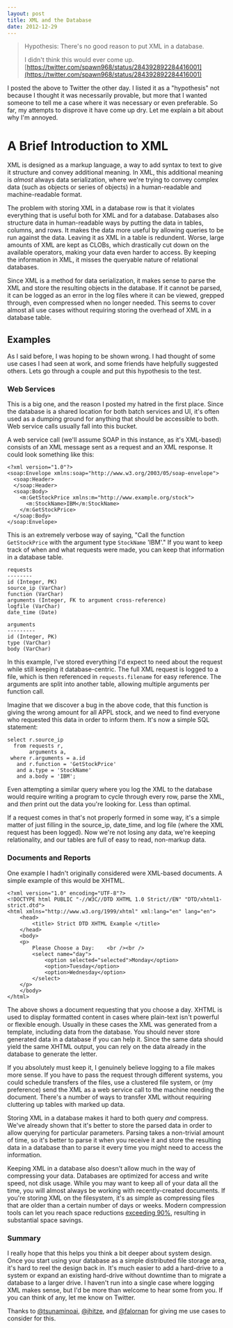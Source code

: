 ```yaml
---
layout: post
title: XML and the Database
date: 2012-12-29
---
```


> Hypothesis: There's no good reason to put XML in a database.
> 
> I didn't think this would ever come up.
[https://twitter.com/spawn968/status/284392892284416001](https://twitter.com/spawn968/status/284392892284416001)
    
I posted the above to Twitter the other day. I listed it as a "hypothesis" not because I thought it was necessarily provable, but more that I wanted someone to tell me a case where it was necessary or even preferable. So far, my attempts to disprove it have come up dry. Let me explain a bit about why I'm annoyed. 

# A Brief Introduction to XML
XML is designed as a markup language, a way to add syntax to text to give it structure and convey additional meaning. In XML, this additional meaning is *almost* always data serialization, where we're trying to convey complex data (such as objects or series of objects) in a human-readable and machine-readable format. 

The problem with storing XML in a database row is that it violates everything that is useful both for XML and for a database. Databases also structure data in human-readable ways by putting the data in tables, columns, and rows. It makes the data more useful by allowing queries to be run against the data. Leaving it as XML in a table is redundent. Worse, large amounts of XML are kept as CLOBs, which drastically cut down on the available operators, making your data even harder to access. By keeping the information in XML, it misses the queryable nature of relational databases.

Since XML is a method for data serialization, it makes sense to parse the XML and store the resulting objects in the database. If it cannot be parsed, it can be logged as an error in the log files where it can be viewed, grepped through, even compressed when no longer needed. This seems to cover almost all use cases without requiring storing the overhead of XML in a database table. 


## Examples
As I said before, I was hoping to be shown wrong. I had thought of some use cases I had seen at work, and some friends have helpfully suggested others. Lets go through a couple and put this hypothesis to the test. 

### Web Services
This is a big one, and the reason I posted my hatred in the first place. Since the database is a shared location for both batch services and UI, it's often used as a dumping ground for anything that should be accessible to both. Web service calls usually fall into this bucket. 

A web service call (we'll assume SOAP in this instance, as it's XML-based) consists of an XML message sent as a request and an XML response. It could look something like this:

    <?xml version="1.0"?>
    <soap:Envelope xmlns:soap="http://www.w3.org/2003/05/soap-envelope">
      <soap:Header>
      </soap:Header>
      <soap:Body>
        <m:GetStockPrice xmlns:m="http://www.example.org/stock">
          <m:StockName>IBM</m:StockName>
        </m:GetStockPrice>
      </soap:Body>
    </soap:Envelope>

This is an extremely verbose way of saying, "Call the function `GetStockPrice` with the argument type `StockName` 'IBM'." If you want to keep track of when and what requests were made, you can keep that information in a database table.

    requests
    --------
    id (Integer, PK)
    source_ip (VarChar)
    function (VarChar)
    arguments (Integer, FK to argument cross-reference)
    logfile (VarChar)
    date_time (Date)
    
    arguments
    ---------
    id (Integer, PK)
    type (VarChar)
    body (VarChar)

In this example, I've stored everything I'd expect to need about the request while still keeping it database-centric. The full XML request is logged to a file, which is then referenced in `requests.filename` for easy reference. The arguments are split into another table, allowing multiple arguments per function call. 

Imagine that we discover a bug in the above code, that this function is giving the wrong amount for all APPL stock, and we need to find everyone who requested this data in order to inform them. It's now a simple SQL statement:

    select r.source_ip
      from requests r,
           arguments a,
     where r.arguments = a.id
       and r.function = 'GetStockPrice'
       and a.type = 'StockName'
       and a.body = 'IBM';
       
Even attempting a similar query where you log the XML to the database would require writing a program to cycle through every row, parse the XML, and *then* print out the data you're looking for. Less than optimal. 

If a request comes in that's not properly formed in some way, it's a simple matter of just filling in the source_ip, date_time, and log file (where the XML request has been logged). Now we're not losing any data, we're keeping relationality, and our tables are full of easy to read, non-markup data. 

### Documents and Reports
One example I hadn't originally considered were XML-based documents. A simple example of this would be XHTML. 

	<?xml version="1.0" encoding="UTF-8"?>
	<!DOCTYPE html PUBLIC "-//W3C//DTD XHTML 1.0 Strict//EN" "DTD/xhtml1-strict.dtd">
	<html xmlns="http://www.w3.org/1999/xhtml" xml:lang="en" lang="en">
		<head>
			<title> Strict DTD XHTML Example </title>
		</head>
		<body>
		<p>
			Please Choose a Day:	<br /><br />
			<select name="day">
				<option selected="selected">Monday</option>
				<option>Tuesday</option>
				<option>Wednesday</option>
			</select>
		</p>
		</body>
	</html>

The above shows a document requesting that you choose a day. XHTML is used to display formatted content in cases where plain-text isn't powerful or flexible enough. Usually in these cases the XML was generated from a template, including data from the database. You should never store generated data in a database if you can help it. Since the same data should yield the same XHTML output, you can rely on the data already in the database to generate the letter. 

If you absolutely must keep it, I genuinely believe logging to a file makes more sense. If you have to pass the request through different systems, you could schedule transfers of the files, use a clustered file system, or (my preference) send the XML as a web service call to the machine needing the document. There's a number of ways to transfer XML without requiring cluttering up tables with marked up data. 

Storing XML in a database makes it hard to both query *and* compress. We've already shown that it's better to store the parsed data in order to allow querying for particular parameters. Parsing takes a non-trivial amount of time, so it's better to parse it when you receive it and store the resulting data in a database than to parse it every time you might need to access the information. 

Keeping XML in a database also doesn't allow much in the way of compressing your data. Databases are optimized for access and write speed, not disk usage. While you may want to keep all of your data all the time, you will almost always be working with recently-created documents. If you're storing XML on the filesystem, it's as simple as compressing files that are older than a certain number of days or weeks. Modern compression tools can let you reach space reductions [exceeding 90%](http://www.maximumcompression.com/data/log.php), resulting in substantial space savings. 

### Summary

I really hope that this helps you think a bit deeper about system design. Once you start using your database as a simple distributed file storage area, it's hard to reel the design back in. It's much easier to add a hard-drive to a system or expand an existing hard-drive without downtime than to migrate a database to a larger drive. I haven't run into a single case where logging XML makes sense, but I'd be more than welcome to hear some from you. If you can think of any, let me know on Twitter. 

Thanks to [@tsunaminoai](https://twitter.com/tsunaminoai), [@jhitze](https://twitter.com/jhitze), and [@falornan](https://twitter.com/falornan) for giving me use cases to consider for this.  
